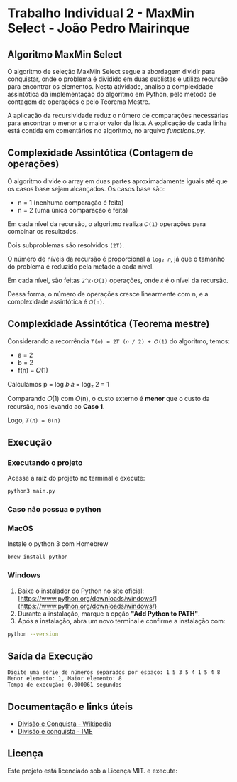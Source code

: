 # Trabalho Individual 2 - MaxMin Select - João Pedro Mairinque

## Algoritmo MaxMin Select

O algoritmo de seleção MaxMin Select segue a abordagem dividir para conquistar, onde o problema é dividido em duas sublistas e utiliza recursão para encontrar os elementos. Nesta atividade, analiso a complexidade assintótica da implementação do algoritmo em Python, pelo método de contagem de operações e pelo Teorema Mestre.

A aplicação da recursividade reduz o número de comparações necessárias para encontrar o menor e o maior valor da lista. A explicação de cada linha está contida em comentários no algoritmo, no arquivo *functions.py*.


## Complexidade Assintótica (Contagem de operações)

O algoritmo divide o array em duas partes aproximadamente iguais até que os casos base sejam alcançados. Os casos base são:

- n = 1 (nenhuma comparação é feita)
- n = 2 (uma única comparação é feita)

Em cada nível da recursão, o algoritmo realiza `𝑂(1)` operações para combinar os resultados.

Dois subproblemas são resolvidos `(2T)`.

O número de níveis da recursão é proporcional a `log₂ 𝑛`, já que o tamanho do problema é reduzido pela metade a cada nível.

Em cada nível, são feitas `2^𝑘⋅𝑂(1)` operações, onde `𝑘` é o nível da recursão.

Dessa forma, o número de operações cresce linearmente com n, e a complexidade assintótica é `𝑂(n)`.

## Complexidade Assintótica (Teorema mestre)

Considerando a recorrência `𝑇(𝑛) = 2𝑇 (𝑛 / 2) + 𝑂(1)` do algoritmo, temos:

- a = 2
- b = 2
- f(n) = 𝑂(1)

Calculamos p = log 𝑏 𝑎 = log₂ 2 = 1

Comparando 𝑂(1) com 𝑂(n), o custo externo é **menor** que o custo da recursão, nos levando ao **Caso 1**.

Logo, `𝑇(𝑛) = Θ(n)`


## Execução


### Executando o projeto


Acesse a raiz do projeto no terminal e execute:

```bash
python3 main.py
```

### Caso não possua o python

### MacOS

Instale o python 3 com Homebrew

```bash
brew install python
```

### Windows

1. Baixe o instalador do Python no site oficial:  
   [https://www.python.org/downloads/windows/](https://www.python.org/downloads/windows/)
2. Durante a instalação, marque a opção **"Add Python to PATH"**.
3. Após a instalação, abra um novo terminal e confirme a instalação com:

```bash
python --version
```

## Saída da Execução

```
Digite uma série de números separados por espaço: 1 5 3 5 4 1 5 4 8 
Menor elemento: 1, Maior elemento: 8
Tempo de execução: 0.000061 segundos
```

## Documentação e links úteis

- [Divisão e Conquista - Wikipedia](https://pt.wikipedia.org/wiki/Divis%C3%A3o_e_conquista)
- [Divisão e conquista - IME](https://www.ime.usp.br/~pf/analise_de_algoritmos/aulas/divide-and-conquer.html)

## Licença

Este projeto está licenciado sob a Licença MIT. e execute:
